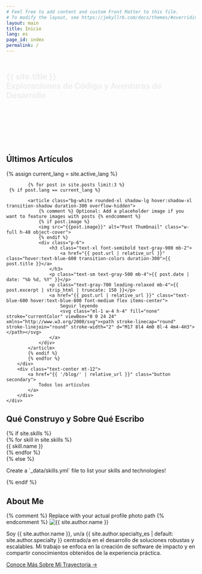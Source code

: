 ```yaml
---
# Feel free to add content and custom Front Matter to this file.
# To modify the layout, see https://jekyllrb.com/docs/themes/#overriding-theme-defaults
layout: main
title: Inicio
lang: es
page_id: index
permalink: /
---
```


<!-- Hero Section -->
<section class="bg-gradient-to-r from-blue-600 to-purple-700 text-white py-20 md:py-28 rounded-b-3xl shadow-xl">
    <div class="container mx-auto px-4 text-center">
        <h1 class="text-4xl md:text-5xl lg:text-6xl font-extrabold leading-tight mb-4 animate-fade-in-up">
            <span>{{ site.title }}</span><br>Exploraciones de Código y Aventuras de Desarrollo
        </h1>
        <p class="text-lg md:text-xl max-w-3xl mx-auto mb-8 opacity-90 animate-fade-in-up delay-100">
            Hola, soy <span class="font-semibold">{{ site.author.name }}</span>, un <span class="font-semibold">{{ site.author.specialty }}</span> apasionado por construir y compartir. En este blog, desgloso temas complejos en guías claras y prácticas.
        </p>
        <a href="{{ '/blog/' | relative_url }}" class="button animate-fade-in-up delay-200">
            Lee Mis Artículos →
        </a>
        <div class="flex justify-center space-x-6 mt-8 animate-fade-in-up delay-300">
            {% if site.github_username %}
            <a href="https://github.com/{{ site.github_username }}" target="_blank" rel="noopener noreferrer" class="text-white hover:text-blue-200 transition-colors duration-300" aria-label="GitHub">
                <i class="fab fa-github fa-2x"></i>
            </a>
            {% endif %}
            {% if site.twitter_username %}
            <a href="https://twitter.com/{{ site.twitter_username }}" target="_blank" rel="noopener noreferrer" class="text-white hover:text-blue-200 transition-colors duration-300" aria-label="Twitter">
                <i class="fab fa-twitter fa-2x"></i>
            </a>
            {% endif %}
            {% if site.linkedin_username %}
            <a href="https://www.linkedin.com/in/{{ site.linkedin_username }}" target="_blank" rel="noopener noreferrer" class="text-white hover:text-blue-200 transition-colors duration-300" aria-label="LinkedIn">
                <i class="fab fa-linkedin fa-2x"></i>
            </a>
            {% endif %}
        </div>
    </div>
</section>

<!-- Latest Articles Section -->
<section class="py-16 md:py-20 bg-gray-50">
    <div class="container mx-auto px-4">
        <h2 class="text-3xl md:text-4xl font-bold text-gray-900 text-center mb-12">Últimos Artículos</h2>
        <div class="grid grid-cols-1 md:grid-cols-2 lg:grid-cols-3 gap-8">
        {% assign current_lang = site.active_lang %}

            {% for post in site.posts limit:3 %}
     {% if post.lang == current_lang %}

            <article class="bg-white rounded-xl shadow-lg hover:shadow-xl transition-shadow duration-300 overflow-hidden">
                {% comment %} Optional: Add a placeholder image if you want to feature images with posts {% endcomment %}
                {% if post.image %}
                <img src="{{post.image}}" alt="Post Thumbnail" class="w-full h-48 object-cover">
                {% endif %}
                <div class="p-6">
                    <h3 class="text-xl font-semibold text-gray-900 mb-2">
                        <a href="{{ post.url | relative_url }}" class="hover:text-blue-600 transition-colors duration-300">{{ post.title }}</a>
                    </h3>
                    <p class="text-sm text-gray-500 mb-4">{{ post.date | date: "%b %d, %Y" }}</p>
                    <p class="text-gray-700 leading-relaxed mb-4">{{ post.excerpt | strip_html | truncate: 150 }}</p>
                    <a href="{{ post.url | relative_url }}" class="text-blue-600 hover:text-blue-800 font-medium flex items-center">
                        Seguir leyendo
                        <svg class="ml-1 w-4 h-4" fill="none" stroke="currentColor" viewBox="0 0 24 24" xmlns="http://www.w3.org/2000/svg"><path stroke-linecap="round" stroke-linejoin="round" stroke-width="2" d="M17 8l4 4m0 0l-4 4m4-4H3"></path></svg>
                    </a>
                </div>
            </article>
            {% endif %}
            {% endfor %}
        </div>
        <div class="text-center mt-12">
            <a href="{{ '/blog/' | relative_url }}" class="button secondary">
                Todos los artículos
            </a>
        </div>
    </div>
</section>

<!-- Skills/Technologies Section -->
<section class="py-16 md:py-20 bg-gray-100">
    <div class="container mx-auto px-4">
        <h2 class="text-3xl md:text-4xl font-bold text-gray-900 text-center mb-12">Qué Construyo y Sobre Qué Escribo</h2>
        {% if site.skills %}
        <div class="grid grid-cols-2 sm:grid-cols-3 lg:grid-cols-4 xl:grid-cols-5 gap-6 max-w-4xl mx-auto">
            {% for skill in site.skills %}
            <div class="flex flex-col items-center justify-center p-4 bg-white rounded-lg shadow-md hover:shadow-xl transition-shadow duration-300 transform hover:-translate-y-1">
                <i class="fab {{ skill.icon }} text-4xl text-blue-600 mb-3"></i>
                <span class="text-lg font-medium text-gray-800 text-center">{{ skill.name }}</span>
            </div>
            {% endfor %}
        </div>
        {% else %}
        <p class="text-center text-gray-600">
            Create a `_data/skills.yml` file to list your skills and technologies!
        </p>
        {% endif %}
    </div>
</section>

<!-- About Me Snippet Section -->
<section class="py-16 md:py-20 bg-white">
    <div class="container mx-auto px-4 text-center">
        <h2 class="text-3xl md:text-4xl font-bold text-gray-900 mb-8">About Me</h2>
        <div class="flex flex-col md:flex-row items-center justify-center max-w-4xl mx-auto bg-gray-50 p-8 rounded-2xl shadow-lg">
            {% comment %} Replace with your actual profile photo path {% endcomment %}
            <img src="https://avatars.githubusercontent.com/u/19915240?v=4" alt="{{ site.author.name }}" class="w-32 h-32 md:w-40 md:h-40 rounded-full object-cover border-4 border-blue-600 shadow-md mb-6 md:mb-0 md:mr-8">
            <div>
                <p class="text-lg text-gray-700 leading-relaxed mb-6">
                    Soy <span class="font-semibold">{{ site.author.name }}</span>, un/a <span class="font-semibold">{{ site.author.specialty_es | default: site.author.specialty }}</span> centrado/a en el desarrollo de soluciones robustas y escalables. Mi trabajo se enfoca en la creación de software de impacto y en compartir conocimientos obtenidos de la experiencia práctica.
                </p>
                <a href="{{ '/about/' | relative_url }}" class="button">
                    Conoce Más Sobre Mi Trayectoria →
                </a>
            </div>
        </div>
    </div>
</section>

<style>
    /* Custom animations for the hero section elements */
    @keyframes fadeInFromBottom {
        from {
            opacity: 0;
            transform: translateY(20px);
        }
        to {
            opacity: 1;
            transform: translateY(0);
        }
    }

    .animate-fade-in-up {
        animation: fadeInFromBottom 0.8s ease-out forwards;
        opacity: 0; /* Start invisible */
    }

    .animate-fade-in-up.delay-100 { animation-delay: 0.1s; }
    .animate-fade-in-up.delay-200 { animation-delay: 0.2s; }
    .animate-fade-in-up.delay-300 { animation-delay: 0.3s; }
</style>
